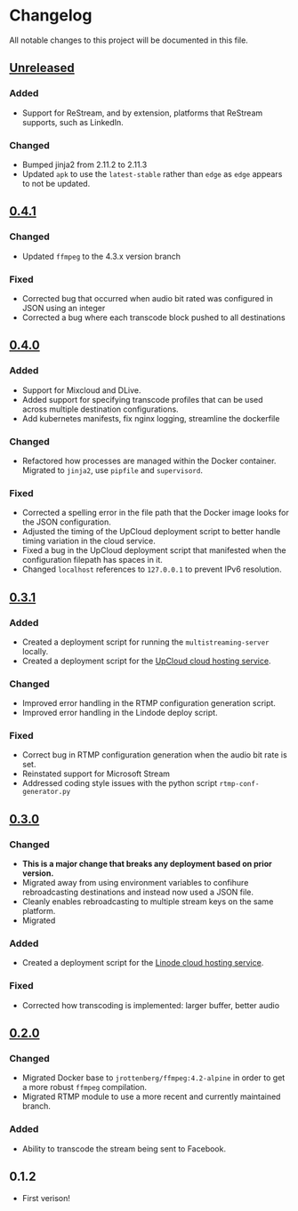 # Changelog
All notable changes to this project will be documented in this file.

## [Unreleased]
### Added
* Support for ReStream, and by extension, platforms that ReStream supports, such as LinkedIn.

### Changed
* Bumped jinja2 from 2.11.2 to 2.11.3
* Updated `apk` to use the `latest-stable` rather than `edge` as `edge` appears to not be updated.

## [0.4.1]
### Changed
* Updated `ffmpeg` to the 4.3.x version branch

### Fixed
* Corrected bug that occurred when audio bit rated was configured in JSON using an integer
* Corrected a bug where each transcode block pushed to all destinations

## [0.4.0]
### Added
* Support for Mixcloud and DLive.
* Added support for specifying transcode profiles that can be used across multiple destination configurations.
* Add kubernetes manifests, fix nginx logging, streamline the dockerfile

### Changed
* Refactored how processes are managed within the Docker container. Migrated to `jinja2`, use `pipfile` and `supervisord`.

### Fixed
* Corrected a spelling error in the file path that the Docker image looks for the JSON configuration.
* Adjusted the timing of the UpCloud deployment script to better handle timing variation in the cloud service.
* Fixed a bug in the UpCloud deployment script that manifested when the configuration filepath has spaces in it.
* Changed `localhost` references to `127.0.0.1` to prevent IPv6 resolution. 

## [0.3.1]
### Added
* Created a deployment script for running the `multistreaming-server` locally.
* Created a deployment script for the [UpCloud cloud hosting service](https://upcloud.com/signup/?promo=A2CVWA).

### Changed
* Improved error handling in the RTMP configuration generation script.
* Improved error handling in the Lindode deploy script.

### Fixed
* Correct bug in RTMP configuration generation when the audio bit rate is set.
* Reinstated support for Microsoft Stream
* Addressed coding style issues with the python script `rtmp-conf-generator.py`

## [0.3.0]
### Changed
* **This is a major change that breaks any deployment based on prior version.**
* Migrated away from using environment variables to confihure rebroadcasting destinations and instead now used a JSON file.
* Cleanly enables rebroadcasting to multiple stream keys on the same platform.
* Migrated

### Added
* Created a deployment script for the [Linode cloud hosting service](https://www.linode.com/?r=37246e0d6a6198293308e698647804fbfe02845e).

### Fixed
* Corrected how transcoding is implemented: larger buffer, better audio

## [0.2.0]
### Changed
* Migrated Docker base to `jrottenberg/ffmpeg:4.2-alpine` in order to get a more robust `ffmpeg` compilation.
* Migrated RTMP module to use a more recent and currently maintained branch.

### Added
* Ability to transcode the stream being sent to Facebook.

## 0.1.2
* First verison!


[Unreleased]: https://github.com/michaelkamprath/multi-service-rtmp-broadcaster/compare/v0.4.1...HEAD
[0.4.1]: https://github.com/michaelkamprath/multi-service-rtmp-broadcaster/compare/v0.4.0...v0.4.1
[0.4.0]: https://github.com/michaelkamprath/multi-service-rtmp-broadcaster/compare/v0.3.1...v0.4.0
[0.3.1]: https://github.com/michaelkamprath/multi-service-rtmp-broadcaster/compare/v0.3.0...v0.3.1
[0.3.0]: https://github.com/michaelkamprath/multi-service-rtmp-broadcaster/compare/v0.2.0...v0.3.0
[0.2.0]: https://github.com/michaelkamprath/multi-service-rtmp-broadcaster/compare/v0.1.2...v0.2.0
